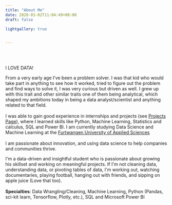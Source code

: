 ```yaml
---
title: "About Me"
date: 2020-03-02T11:04:49+08:00
draft: false

lightgallery: true


---
```

<br><br>



I LOVE DATA! <br> 

From a very early age I’ve been a problem solver. I was that kid who would take part in anything to see how it worked, tried to figure out the problem and find ways to solve it, I was very curious but driven as well. I grew up with this trait and other similar traits one of them being analytical, which shaped my ambitions today in being a data analyst/scientist and anything related to that field. 
<br><br>
I was able to gain good experience in internships and projects (see <a style="text-decoration: underline;"  href="/projects/my-projects">Projects Page</a>), where I learned skills like Python, Machine Learning, Statistics and calculus, SQL and Power BI. 
I am currently studying Data Science and Machine Learning at the <a style = "text-decoration: underline;" href="https://www.hs-furtwangen.de"> Furtwangen University of Applied Sciences</a>
<br><br>
I am passionate about innovation, and using data science to help companies and communities thrive.

I'm a data-driven and insightful student who is passionate about growing his skillset and working on meaningful projects. 
If I'm not cleaning data, understanding data, or pivoting tables of data, I'm working out, watching documentaries, playing football, hanging out with friends, and sipping on apple juice (Love that too). 
<br><br>
<b>Specialties</b>: Data Wrangling/Cleaning, Machine Learning, Python (Pandas, sci-kit learn, Tensorflow, Plotly, etc.), SQL and Microsoft Power BI
